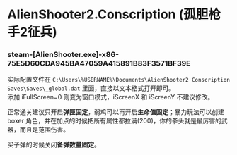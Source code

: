 # AlienShooter2.Conscription (孤胆枪手2征兵)

### steam-[AlienShooter.exe]-x86-75E5D60CDA945BA47059A415891B83F3571BF39E
实际配置文件在 `C:\Users\%USERNAME%\Documents\AlienShooter2 Conscription Saves\Saves\_global.dat` 里面，直接以文本格式打开即可。  
添加 iFullScreen=0 则变为窗口模式，iScreenX 和 iScreenY 不建议修改。

正常通关建议只开启**弹匣固定**，弱鸡可以再开启**生命值固定**；暴力玩法可以创建 boxer 角色，并在加点的时候把所有属性都拉满(200)，你的拳头就是最厉害的武器，而且是范围伤害。

买子弹的时候关闭**备弹数量固定**。